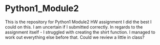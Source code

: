 # Python1_Module2
This is the repository for Python1 Module2 HW assignment
I did the best I could on this. I am uncertain if I submitted correctly. In regards to the assignment itself - I struggled with creating the shirt function. I managed to work out everything else before that. Could we review a little in class? 
